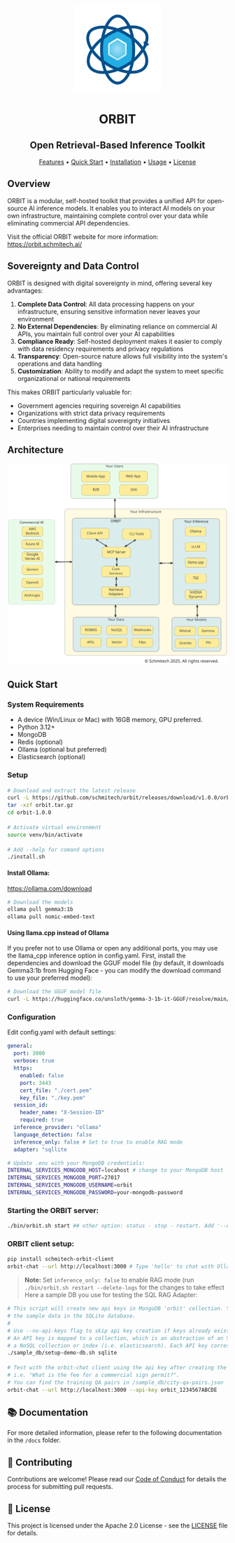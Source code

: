 <div align="center">
  <img src="orbit.png" width="200" height="200" alt="ORBIT">
  
  <h1>ORBIT</h1>
  <h2><strong>Open Retrieval-Based Inference Toolkit</strong></h2>
  
  <p>
    <a href="#sovereignty-and-data-control">Features</a> •
    <a href="#quick-start">Quick Start</a> •
    <a href="#setup">Installation</a> •
    <a href="#starting-the-orbit-server">Usage</a> •
    <a href="#-license">License</a>
  </p>
</div>

## Overview

ORBIT is a modular, self-hosted toolkit that provides a unified API for open-source AI inference models. It enables you to interact AI models on your own infrastructure, maintaining complete control over your data while eliminating commercial API dependencies.

Visit the official ORBIT website for more information: https://orbit.schmitech.ai/

## Sovereignty and Data Control

ORBIT is designed with digital sovereignty in mind, offering several key advantages:

1. **Complete Data Control**: All data processing happens on your infrastructure, ensuring sensitive information never leaves your environment
2. **No External Dependencies**: By eliminating reliance on commercial AI APIs, you maintain full control over your AI capabilities
3. **Compliance Ready**: Self-hosted deployment makes it easier to comply with data residency requirements and privacy regulations
4. **Transparency**: Open-source nature allows full visibility into the system's operations and data handling
5. **Customization**: Ability to modify and adapt the system to meet specific organizational or national requirements

This makes ORBIT particularly valuable for:

- Government agencies requiring sovereign AI capabilities
- Organizations with strict data privacy requirements
- Countries implementing digital sovereignty initiatives
- Enterprises needing to maintain control over their AI infrastructure

## Architecture

![ORBIT Architecture](docs/orbit-architecture-diagram.svg)

## Quick Start

### System Requirements

- A device (Win/Linux or Mac) with 16GB memory, GPU preferred.
- Python 3.12+
- MongoDB
- Redis (optional)
- Ollama (optional but preferred)
- Elasticsearch (optional)

### Setup

```bash
# Download and extract the latest release
curl -L https://github.com/schmitech/orbit/releases/download/v1.0.0/orbit-1.0.0.tar.gz -o orbit.tar.gz
tar -xzf orbit.tar.gz
cd orbit-1.0.0

# Activate virtual environment
source venv/bin/activate

# Add --help for comand options
./install.sh
```

#### Install Ollama:

https://ollama.com/download

```bash
# Download the models
ollama pull gemma3:1b
ollama pull nomic-embed-text
```

#### Using llama.cpp instead of Ollama
If you prefer not to use Ollama or open any additional ports, you may use the llama_cpp inference option in config.yaml.
First, install the dependencies and download the GGUF model file (by default, it downloads Gemma3:1b from Hugging Face - you can modify the download command to use your preferred model):

```bash
# Download the GGUF model file
curl -L https://huggingface.co/unsloth/gemma-3-1b-it-GGUF/resolve/main/gemma-3-1b-it-Q4_0.gguf -o ./gguf/gemma3-1b.gguf
```

### Configuration
Edit config.yaml with default settings:
```yaml
general:
  port: 3000
  verbose: true
  https:
    enabled: false
    port: 3443
    cert_file: "./cert.pem"
    key_file: "./key.pem"
  session_id:
    header_name: "X-Session-ID"
    required: true
  inference_provider: "ollama"
  language_detection: false
  inference_only: false # Set to true to enable RAG mode
  adapter: "sqllite
```

```bash
# Update .env with your MongoDB credentials:
INTERNAL_SERVICES_MONGODB_HOST=locahost # change to your MongoDB host
INTERNAL_SERVICES_MONGODB_PORT=27017
INTERNAL_SERVICES_MONGODB_USERNAME=orbit
INTERNAL_SERVICES_MONGODB_PASSWORD=your-mongodb-password
```

### Starting the ORBIT server:
```bash
./bin/orbit.sh start ## other option: status - stop - restart. Add '--delete-logs' flag is you want to clear the logs everytime.
```

### ORBIT client setup:
```bash
pip install schmitech-orbit-client
orbit-chat --url http://localhost:3000 # Type 'hello' to chat with Ollama. No chat history yet, coming soon...
```

> **Note:** Set `inference_only: false` to enable RAG mode (run `./bin/orbit.sh restart --delete-logs` for the changes to take effect Here a sample DB you use for testing the SQL RAG Adapter:

```bash
# This script will create new api keys in MongoDB 'orbit' collection. You will need them to use the RAG functionality with
# the sample data in the SQLite database.
#
# Use --no-api-keys flag to skip api key creation if keys already exists.
# An API key is mapped to a collection, which is an abstraction of an SQL DB, 
# a NoSQL collection or index (i.e. elasticsearch). Each API key corresponds to exactly one collection.
./sample_db/setup-demo-db.sh sqlite

# Test with the orbit-chat client using the api key after creating the sample SQLLite DB.
# i.e. "What is the fee for a commercial sign permit?".
# You can find the training QA pairs in /sample_db/city-qa-pairs.json
orbit-chat --url http://localhost:3000 --api-key orbit_1234567ABCDE
```

## 📚 Documentation

For more detailed information, please refer to the following documentation in the `/docs` folder.

## 🤝 Contributing

Contributions are welcome! Please read our [Code of Conduct](CODE_OF_CONDUCT.md) for details the process for submitting pull requests.

## 📃 License

This project is licensed under the Apache 2.0 License - see the [LICENSE](LICENSE) file for details.